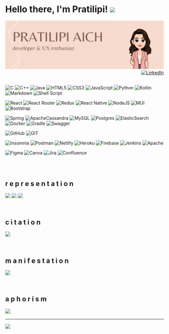 <h1>
  Hello there, I'm Pratilipi!
  <img src="https://media.giphy.com/media/Wj7lNjMNDxSmc/giphy.gif" width="50px"/>
</h1>

<div id="header" align="center">
  <img src="banner.png" width="1100"/>
</div>

<div id="badges" align="right">
  <a href="https://in.linkedin.com/in/pratilipi-aich">
    <img src="https://img.shields.io/badge/LinkedIn-%23f6dacd.svg?logo=linkedin&logoColor=%23825b55" height="25" alt="LinkedIn"/>
  </a>
</div>

<br/>

![C](https://img.shields.io/badge/c-%2300599C.svg?style=flat&logo=c&logoColor=white) ![C++](https://img.shields.io/badge/c++-%2300599C.svg?style=flat&logo=c%2B%2B&logoColor=white) ![Java](https://img.shields.io/badge/java-%23ED8B00.svg?style=flat&logo=java&logoColor=white) ![HTML5](https://img.shields.io/badge/html5-%23E34F26.svg?style=flat&logo=html5&logoColor=white) ![CSS3](https://img.shields.io/badge/css3-%231572B6.svg?style=flat&logo=css3&logoColor=white) ![JavaScript](https://img.shields.io/badge/javascript-%23323330.svg?style=flat&logo=javascript&logoColor=%23F7DF1E) ![Python](https://img.shields.io/badge/python-3670A0?style=flat&logo=python&logoColor=ffdd54) ![Kotlin](https://img.shields.io/badge/kotlin-%230095D5.svg?style=flat&logo=kotlin&logoColor=white)  ![Markdown](https://img.shields.io/badge/markdown-%23000000.svg?style=flat&logo=markdown&logoColor=white) ![Shell Script](https://img.shields.io/badge/shell_script-%23121011.svg?style=flat&logo=gnu-bash&logoColor=white) 

![React](https://img.shields.io/badge/react-%2320232a.svg?style=flat&logo=react&logoColor=%2361DAFB) ![React Router](https://img.shields.io/badge/React_Router-CA4245?style=flat&logo=react-router&logoColor=white) ![Redux](https://img.shields.io/badge/redux-%23593d88.svg?style=flat&logo=redux&logoColor=white) ![React Native](https://img.shields.io/badge/react_native-%2320232a.svg?style=flat&logo=react&logoColor=%2361DAFB) ![NodeJS](https://img.shields.io/badge/node.js-6DA55F?style=flat&logo=node.js&logoColor=white) ![MUI](https://img.shields.io/badge/MUI-%230081CB.svg?style=flat&logo=material-ui&logoColor=white) ![Bootstrap](https://img.shields.io/badge/bootstrap-%23563D7C.svg?style=flat&logo=bootstrap&logoColor=white)	

![Spring](https://img.shields.io/badge/spring-%236DB33F.svg?style=flat&logo=spring&logoColor=white) ![ApacheCassandra](https://img.shields.io/badge/cassandra-%231287B1.svg?style=flat&logo=apache-cassandra&logoColor=white) ![MySQL](https://img.shields.io/badge/mysql-%2300f.svg?style=flat&logo=mysql&logoColor=white) ![Postgres](https://img.shields.io/badge/postgres-%23316192.svg?style=flat&logo=postgresql&logoColor=white) ![ElasticSearch](https://img.shields.io/badge/-ElasticSearch-005571?style=flat&logo=elasticsearch) ![Docker](https://img.shields.io/badge/docker-%230db7ed.svg?style=flat&logo=docker&logoColor=white) ![Gradle](https://img.shields.io/badge/Gradle-02303A.svg?style=flat&logo=Gradle&logoColor=white)  ![Swagger](https://img.shields.io/badge/-Swagger-%23Clojure?style=flat&logo=swagger&logoColor=white)

![GitHub](https://img.shields.io/badge/GitHub-%23121011.svg?style=flat&logo=github&logoColor=white) ![GIT](https://img.shields.io/badge/Git-fc6d26?style=flat&logo=git&logoColor=white) 

![Insomnia](https://img.shields.io/badge/Insomnia-black?style=flat&logo=insomnia&logoColor=5849BE) ![Postman](https://img.shields.io/badge/Postman-FF6C37?style=flat&logo=postman&logoColor=white) ![Netlify](https://img.shields.io/badge/netlify-%23000000.svg?style=flat&logo=netlify&logoColor=#00C7B7) ![Heroku](https://img.shields.io/badge/heroku-%23430098.svg?style=flat&logo=heroku&logoColor=white) ![Firebase](https://img.shields.io/badge/Firebase-%23ED8B00.svg?style=flat&logo=firebase&logoColor=white)  ![Jenkins](https://img.shields.io/badge/jenkins-%232C5263.svg?style=flat&logo=jenkins&logoColor=white) ![Apache](https://img.shields.io/badge/apache-%23D42029.svg?style=flat&logo=apache&logoColor=white) 

![Figma](https://img.shields.io/badge/figma-%23F24E1E.svg?style=flat&logo=figma&logoColor=white) ![Canva](https://img.shields.io/badge/Canva-%2300C4CC.svg?style=flat&logo=Canva&logoColor=white) ![Jira](https://img.shields.io/badge/jira-%230A0FFF.svg?style=flat&logo=jira&logoColor=white)  ![Confluence](https://img.shields.io/badge/confluence-%23172BF4.svg?style=flat&logo=confluence&logoColor=white)  
<br/>

<br/>

## r e p r e s e n t a t i o n
![](https://github-readme-stats.vercel.app/api?username=PratilipiAich&theme=tokyonight&hide_border=true&include_all_commits=true&count_private=false)
![](https://github-readme-streak-stats.herokuapp.com/?user=PratilipiAich&theme=tokyonight&hide_border=true)
![](https://github-readme-stats.vercel.app/api/top-langs/?username=PratilipiAich&theme=tokyonight&hide_border=true&include_all_commits=true&count_private=false&layout=compact)

<br/>

## c i t a t i o n
![](https://github-profile-trophy.vercel.app/?username=pratilipiaich&theme=gitdimmed&no-frame=false&no-bg=true&margin-w=4)


<br/>

## m a n i f e s t a t i o n
![](https://github-contributor-stats.vercel.app/api?username=pratilipiaich&limit=5&theme=tokyonight&combine_all_yearly_contributions=true)

<br/>

## a p h o r i s m
![](https://quotes-github-readme.vercel.app/api?type=horizontal&theme=tokyonight)


---
[![](https://visitcount.itsvg.in/api?id=pratilipiaich&icon=2&color=11)](https://visitcount.itsvg.in)



